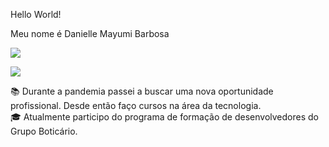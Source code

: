 Hello World!

Meu nome é Danielle Mayumi Barbosa

<a href = "mailto:dmayumibarbosa@gmail.com"><img src="https://img.shields.io/badge/-Gmail-%23333?style=for-the-badge&logo=gmail&logoColor=white" target="_blank"></a>

<a href="https://https://www.linkedin.com/in/danielle-mbarbosa" target="_blank"><img src="https://img.shields.io/badge/-LinkedIn-%230077B5?style=for-the-badge&logo=linkedin&logoColor=white" target="_blank"></a> 

📚 Durante a pandemia passei a buscar uma nova oportunidade profissional. Desde então faço cursos na área da tecnologia.                                                                                                                                                                                                                                                                     
🎓 Atualmente participo do programa de formação de desenvolvedores do Grupo Boticário.


